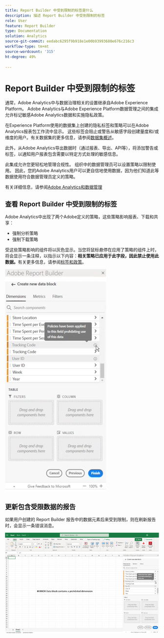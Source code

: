 ```yaml
---
title: Report Builder 中受到限制的标签是什么
description: 描述 Report Builder 中受到限制的标签
role: User
feature: Report Builder
type: Documentation
solution: Analytics
source-git-commit: eedabc6295f9b918e1e00b93993680e676c216c3
workflow-type: tm+mt
source-wordcount: '315'
ht-degree: 49%

---
```


# Report Builder 中受到限制的标签

通常，Adobe Analytics中与数据治理相关的设置继承自Adobe Experience Platform。 Adobe Analytics与Adobe Experience Platform数据管理之间的集成允许标记敏感Adobe Analytics数据和实施隐私政策。

在Experience Platform使用的数据集上创建的隐私标签和策略可以在Adobe Analytics报表包工作流中显示。 这些标签会阻止或警告从敏感字段创建量度和/或维度的用户。有关数据集的更多信息，请参阅[数据集概述](https://experienceleague.adobe.com/docs/experience-platform/catalog/datasets/overview.html?lang=zh_Hans)。

此外，从Adobe Analytics导出数据时（通过报表、导出、API等），将添加警告或标签，以通知用户报表包含需要以特定方式处理的敏感信息。

此集成允许您更轻松地管理合规性。 组织中的数据管理员可以设置策略以限制使用。 因此，您的Adobe Analytics用户可以更自信地使用数据，因为他们知道此等数据使用符合数据管理员定义的策略。

有关详细信息，请参阅[Adobe Analytics和数据管理](https://experienceleague.adobe.com/docs/analytics-platform/using/cja-privacy/privacy-overview.html)

## 查看 Report Builder 中受到限制的标签

Adobe Analytics中出现了两个Adobe定义的策略，这些策略影响报表、下载和共享：

* 强制分析策略
* 强制下载策略

受这些策略影响的组件将以灰色显示。当您将鼠标悬停在应用了策略的组件上时，将会显示一条注释，以指示以下内容：**相关策略已应用于此字段，因此禁止使用此数据。**&#x200B;有关更多信息，请参阅[标签和政策](https://experienceleague.adobe.com/docs/analytics-platform/using/cja-dataviews/data-governance.html)。

![指示禁止使用数据的策略注释。](assets/rb-restricted-label.png)

## 更新包含受限数据的报告

如果用户创建的 Report Builder 报告中的数据元素后来受到限制，则在刷新报告时，会显示一条错误消息。

![稍后限制数据元素之后显示的错误消息。](assets/error-restricted-data.png)
